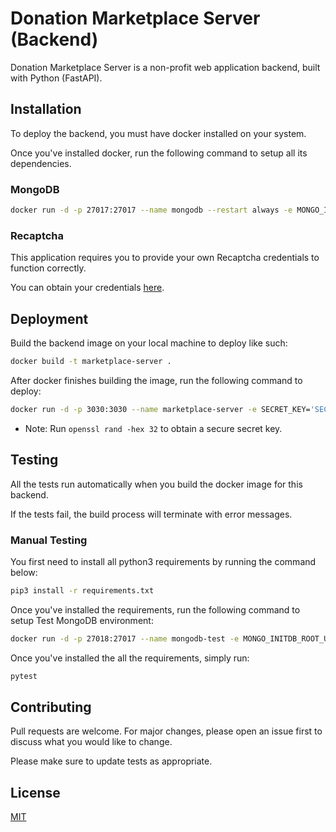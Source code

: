 # Donation Marketplace Server (Backend)

Donation Marketplace Server is a non-profit web application backend, built with Python (FastAPI).

## Installation

To deploy the backend, you must have docker installed on your system.

Once you've installed docker, run the following command to setup all its dependencies.

### MongoDB 

```bash
docker run -d -p 27017:27017 --name mongodb --restart always -e MONGO_INITDB_ROOT_USERNAME='root' -e MONGO_INITDB_ROOT_PASSWORD='root' mongo:latest
```

### Recaptcha

This application requires you to provide your own Recaptcha credentials to function correctly.

You can obtain your credentials [here](https://www.google.com/recaptcha/about/).

## Deployment

Build the backend image on your local machine to deploy like such:

```bash
docker build -t marketplace-server .
```

After docker finishes building the image, run the following command to deploy:

```bash
docker run -d -p 3030:3030 --name marketplace-server -e SECRET_KEY='SECRET_KEY' -e RECAPTCHA_SECRET='YOUR_RECAPTCHA_SECRET' -e DB_CRED='root:root' -e DB_URL='host.docker.internal' --add-host=host.docker.internal:host-gateway marketplace-server
```

* Note: Run `openssl rand -hex 32` to obtain a secure secret key.

## Testing

All the tests run automatically when you build the docker image for this backend.

If the tests fail, the build process will terminate with error messages.

### Manual Testing

You first need to install all python3 requirements by running the command below:

```bash
pip3 install -r requirements.txt
```

Once you've installed the requirements, run the following command to setup Test MongoDB environment:

```bash
docker run -d -p 27018:27017 --name mongodb-test -e MONGO_INITDB_ROOT_USERNAME=root -e MONGO_INITDB_ROOT_PASSWORD=root mongo:latest
```

Once you've installed the all the requirements, simply run:

```bash
pytest
```

## Contributing
Pull requests are welcome. For major changes, please open an issue first to discuss what you would like to change.

Please make sure to update tests as appropriate.

## License
[MIT](https://choosealicense.com/licenses/mit/)